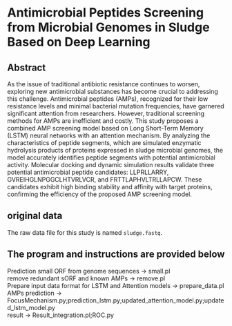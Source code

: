 # Antimicrobial Peptides Screening from Microbial Genomes in Sludge Based on Deep Learning 
## Abstract
As the issue of traditional antibiotic resistance continues to worsen, exploring new antimicrobial substances has become crucial to addressing this challenge. Antimicrobial peptides (AMPs), recognized for their low resistance levels and minimal bacterial mutation frequencies, have garnered significant attention from researchers. However, traditional screening methods for AMPs are inefficient and costly. This study proposes a combined AMP screening model based on Long Short-Term Memory (LSTM) neural networks with an attention mechanism. By analyzing the characteristics of peptide segments, which are simulated enzymatic hydrolysis products of proteins expressed in sludge microbial genomes, the model accurately identifies peptide segments with potential antimicrobial activity. Molecular docking and dynamic simulation results validate three potential antimicrobial peptide candidates: LLPRLLARRY, GVREIHGLNPGGCLHTVRLVCR, and FRTTLAPHVLTRLLAPCW. These candidates exhibit high binding stability and affinity with target proteins, confirming the efficiency of the proposed AMP screening model.
## original data
The raw data file for this study is named `sludge.fastq`.<br>
## The program and instructions are provided below
Prediction small ORF from genome sequences → small.pl<br>
remove redundant sORF and known AMPs → remove.pl<br>
Prepare input data format for LSTM and Attention models → prepare_data.pl<br>
AMPs prediction → FocusMechanism.py;prediction_lstm.py;updated_attention_model.py;updated_lstm_model.py<br>
result → Result_integration.pl;ROC.py<br>
